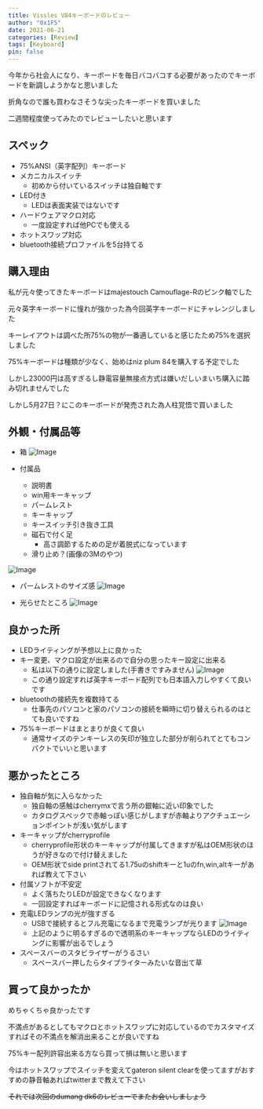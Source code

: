 ```yaml
---
title: Vissles V84キーボードのレビュー
author: "0x1F5"
date: 2021-06-21
categories: [Review]
tags: [Keyboard]
pin: false
---
```


今年から社会人になり、キーボードを毎日バコバコする必要があったのでキーボードを新調しようかなと思いました

折角なので誰も買わなさそうな尖ったキーボードを買いました

二週間程度使ってみたのでレビューしたいと思います

## スペック

- 75%ANSI（英字配列）キーボード
- メカニカルスイッチ
  - 初めから付いているスイッチは独自軸です
- LED付き
  - LEDは表面実装ではないです
- ハードウェアマクロ対応
  - 一度設定すれば他PCでも使える
- ホットスワップ対応
- bluetooth接続プロファイルを5台持てる

## 購入理由

私が元々使ってきたキーボードはmajestouch Camouflage-Rのピンク軸でした

元々英字キーボードに憧れが強かった為今回英字キーボードにチャレンジしました

キーレイアウトは調べた所75%の物が一番適していると感じたため75%を選択しました

75%キーボードは種類が少なく、始めはniz plum 84を購入する予定でした

しかし23000円は高すぎるし静電容量無接点方式は嫌いだしいまいち購入に踏み切れませんでした

しかし5月27日？にこのキーボードが発売された為人柱覚悟で買いました

## 外観・付属品等

- 箱
![Image](https://i.imgur.com/2IBm8Mh.jpg)

- 付属品
  - 説明書
  - win用キーキャップ
  - パームレスト
  - キーキャップ
  - キースイッチ引き抜き工具
  - 磁石で付く足
    - 高さ調節するための足が着脱式になっています
  - 滑り止め？(画像の3Mのやつ)

![Image](https://i.imgur.com/94JTkDw.jpg)

- パームレストのサイズ感
![Image](https://i.imgur.com/BJHkvKS.jpg)

- 光らせたところ
![Image](https://i.imgur.com/V2awNkp.jpg)

## 良かった所

- LEDライティングが予想以上に良かった
- キー変更、マクロ設定が出来るので自分の思ったキー設定に出来る
  - 私は以下の通りに設定しました(手書きですみません)
  ![Image](https://i.imgur.com/cYC6G0m.png)
  - この通り設定すれば英字キーボード配列でも日本語入力しやすくて良いです
- bluetoothの接続先を複数持てる
  - 仕事先のパソコンと家のパソコンの接続を瞬時に切り替えられるのはとても良いですね
- 75%キーボードはまとまりが良くて良い
  - 通常サイズのテンキーレスの矢印が独立した部分が削られてとてもコンパクトでいいと思います

## 悪かったところ

- 独自軸が気に入らなかった
  - 独自軸の感触はcherrymxで言う所の銀軸に近い印象でした
  - カタログスペックで赤軸っぽい感じがしますが赤軸よりアクチュエーションポイントが浅い気がします
- キーキャップがcherryprofile
  - cherryprofile形状のキーキャップが付属してきますが私はOEM形状のほうが好きなので付け替えました
  - OEM形状でside printされてる1.75uのshiftキーと1uのfn,win,altキーがあれば教えて下さい
- 付属ソフトが不安定
  - よく落ちたりLEDが設定できなくなります
  - 一回設定すればキーボードに記憶される形式なのは良い
- 充電LEDランプの光が強すぎる
  - USBで接続するとフル充電になるまで充電ランプが光ります
  ![Image](https://i.imgur.com/FwXSRcj.jpg)
  - 上記のように明るすぎるので透明系のキーキャップならLEDのライティングに影響が出るでしょう
- スペースバーのスタビライザーがうるさい
  - スペースバー押したらタイプライターみたいな音出て草

## 買って良かったか

めちゃくちゃ良かったです

不満点があるとしてもマクロとホットスワップに対応しているのでカスタマイズすればその不満点を解消出来ることが良いですね

75%キー配列許容出来る方なら買って損は無いと思います

今はホットスワップでスイッチを変えてgateron silent clearを使ってますがおすすめの静音軸あればtwitterまで教えて下さい

~~それでは次回のdumang dk6のレビューでまたお会いしましょう~~
